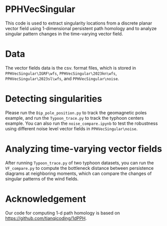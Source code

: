 # PPHVecSingular

This code is used to extract singularity locations from a discrete planar vector field using 1-dimensional persistent path homology and to analyze singular pattern changes in the time-varying vector field.

# Data

The vector fields data is the csv. format files, which is stored in `PPHVecSingular\IGRF\wfs`, `PPHVecSingular\2023kn\wfs`, `PPHVecSingular\2023sl\wfs`, and `PPHVecSingular\noise`.

# Detecting singularities
Please run the `Dip_pole_position.py` to track the geomagnetic poles example, and run the `Typoon_trace.py` to track the typhoon centers example.
You can also run the `noise_compare.ipynb` to test the robustness using different noise level vector fields in `PPHVecSingular\noise`.

# Analyzing time-varying vector fields
After running `Typoon_trace.py` of two typhoon datasets, you can run the `VF_compare.py` to compute the bottleneck distance between persistence diagrams at neighboring moments, which can compare the changes of singular patterns of the wind fields.

# Acknowledgement
Our code for computing 1-d path homology is based on https://github.com/tianqicoding/1dPPH.
